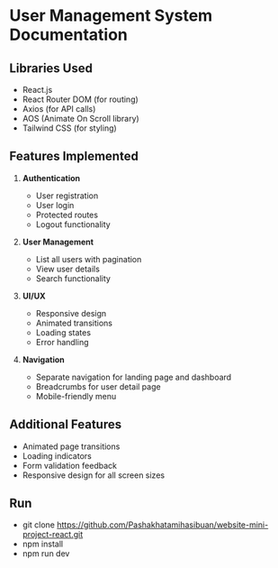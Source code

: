 # User Management System Documentation

## Libraries Used
- React.js
- React Router DOM (for routing)
- Axios (for API calls)
- AOS (Animate On Scroll library)
- Tailwind CSS (for styling)

## Features Implemented
1. **Authentication**
   - User registration
   - User login
   - Protected routes
   - Logout functionality

2. **User Management**
   - List all users with pagination
   - View user details
   - Search functionality

3. **UI/UX**
   - Responsive design
   - Animated transitions
   - Loading states
   - Error handling

4. **Navigation**
   - Separate navigation for landing page and dashboard
   - Breadcrumbs for user detail page
   - Mobile-friendly menu

## Additional Features
- Animated page transitions
- Loading indicators
- Form validation feedback
- Responsive design for all screen sizes

## Run
- git clone https://github.com/Pashakhatamihasibuan/website-mini-project-react.git
- npm install
- npm run dev
